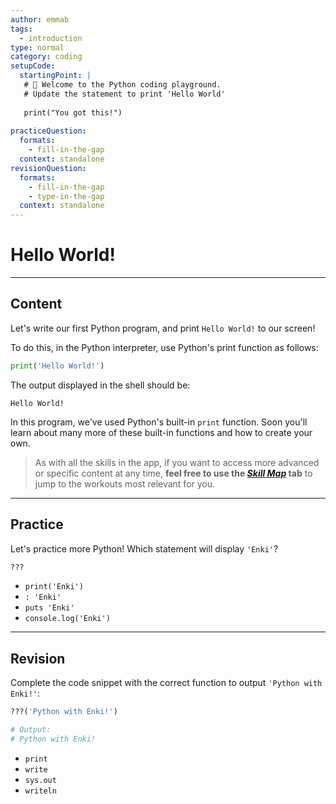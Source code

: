 ```yaml
---
author: emmab
tags:
  - introduction
type: normal
category: coding
setupCode:
  startingPoint: |
   # 👋 Welcome to the Python coding playground.
   # Update the statement to print 'Hello World'
   
   print("You got this!")
   
practiceQuestion:
  formats:
    - fill-in-the-gap
  context: standalone
revisionQuestion:
  formats:
    - fill-in-the-gap
    - type-in-the-gap
  context: standalone
---
```


# Hello World!


---

## Content

Let's write our first Python program, and print `Hello World!` to our screen!

To do this, in the Python interpreter, use Python's print function as follows:

```python
print('Hello World!')
```

The output displayed in the shell should be:

```Plain Text
Hello World!
```

In this program, we've used Python's built-in `print` function. Soon you'll learn about many more of these built-in functions and how to create your own.


> As with all the skills in the app, if you want to access more advanced or specific content at any time, **feel free to use the [*Skill Map*](https://enki.com/skill/selection) tab** to jump to the workouts most relevant for you.

---

## Practice

Let's practice more Python! Which statement will display `'Enki'`?

```python
???
```

- `print('Enki')`
- `: 'Enki'`
- `puts 'Enki'`
- `console.log('Enki')`


---

## Revision

Complete the code snippet with the correct function to output `'Python with Enki!'`:

```python
???('Python with Enki!')

# Output:
# Python with Enki!
```

- `print`
- `write`
- `sys.out`
- `writeln`
 
